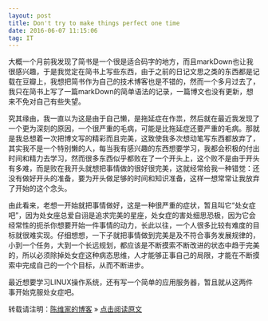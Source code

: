 ```yaml
---
layout: post
title: Don't try to make things perfect one time
date: 2016-06-07 11:15:06 
tag: IT
---
```


大概一个月前我发现了简书是一个很是适合码字的地方，而且markDown也让我很感兴趣，于是我觉定在简书上写些东西，由于之前的日记文思之类的东西都是记载在豆瓣上，我想把简书作为自己的技术博客也是不错的，然而一个多月过去了，我只在简书上写了一篇markDown的简单语法的记录，一篇博文也没有更新，想来不免对自己有些失望。

究其缘由，我一直以为这是由于自己懒，是拖延症在作祟，然后就在最近我发现了一个更为深刻的原因，一个很严重的毛病，可能是比拖延症还要严重的毛病。那就是我总想着一次把博文写的精彩而且完美，这致使我多次想动笔写东西都放弃了，其实我不是一个特别懒的人，每当我有感兴趣的东西想要学习，我都会积极的付出时间和精力去学习，然而很多东西似乎都败在了一个开头上，这个败不是由于开头有多难，而是败在我开头就想把事情做的很好很完美，这就经常给我一种错觉：还没有做好开头的准备，要为开头做足够的时间和知识准备，这样一想常常让我放弃了开始的这个念头。

由此看来，老想一开始就把事情做好，这是一种很严重的症状，暂且叫它“处女症吧”，因为处女座总爱自诩是追求完美的星座，处女症的害处细思恐极，因为它会经常性的扼杀你想要开始一件事情的动力，长此以往，一个人很多比较有难度的目标就很难实现。仔细想想，一下子就把事情做到完美是及不符合事务发展规律的，小到一个任务，大到一个长远规划，都应该是不断摸索不断改进的状态中趋于完美的，所以必须除掉处女症这种病态思维，人才能够正事自己的局限，才能在不断摸索中完成自己的一个个目标，从而不断进步。

最近想要学习LINUX操作系统，还有写一个简单的应用服务器，暂且就从这两件事开始克服处女症吧。
<br>

转载请注明：[陈维家的博客](http://peter211.github.io) » [点击阅读原文](http://peter211.github.io/2016/07/lzayThinking/)  

